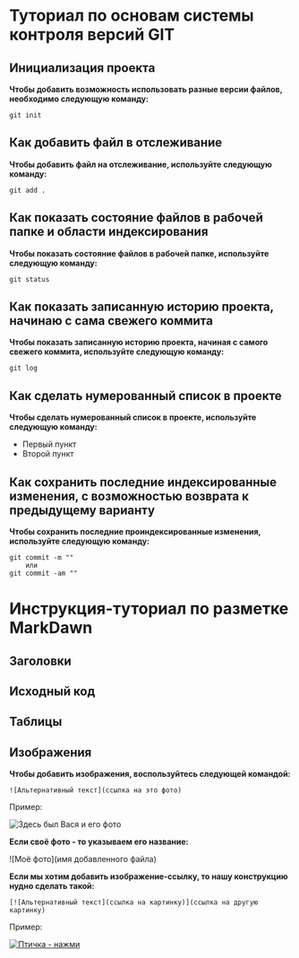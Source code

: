 # Туториал по основам системы контроля версий GIT



## Инициализация проекта
**Чтобы добавить возможность использовать разные версии файлов, необходимо следующую команду:**

```
git init
```

## Как добавить файл в отслеживание
**Чтобы добавить файл на отслеживание, используйте следующую команду:**

```
git add .
```

## Как показать состояние файлов в рабочей папке и области индексирования
**Чтобы показать состояние файлов в рабочей папке, используйте следующую команду:**

```
git status
```

## Как показать записанную историю проекта, начинаю с сама свежего коммита
**Чтобы показать записанную историю проекта, начиная с самого свежего коммита, используйте следующую команду:**

```
git log
```

## Как сделать нумерованный список в проекте
**Чтобы сделать нумерованный список в проекте, используйте следующую команду:**

* Первый пункт
* Второй пункт

## Как сохранить последние индексированные изменения, с возможностью возврата к предыдущему варианту
**Чтобы сохранить последние проиндексированные изменения, используйте следующую команду:**

```
git commit -m "" 
    или 
git commit -am ""
```



# Инструкция-туториал по разметке MarkDawn


## Заголовки







## Исходный код







## Таблицы







## Изображения


**Чтобы добавить изображения, воспользуйтесь следующей командой:**

```
![Альтернативный текст](ссылка на это фото)
```
Пример: 

![Здесь был Вася и его фото](https://images.unsplash.com/photo-1517649763962-0c623066013b?ixlib=rb-4.0.3&ixid=M3wxMjA3fDB8MHxwaG90by1wYWdlfHx8fGVufDB8fHx8fA%3D%3D&auto=format&fit=crop&w=870&q=80)

**Если своё фото - то указываем его название:**

![Моё фото](имя добавленного файла)

**Если мы хотим добавить изображение-ссылку, то нашу конструкцию нудно сделать такой:**

```
[![Альтернативный текст](ссылка на картинку)](ссылка на другую картинку)
```

Пример:

[![Птичка - нажми](https://media.istockphoto.com/id/93170589/ru/%D1%84%D0%BE%D1%82%D0%BE/%D0%BA%D1%80%D0%B0%D0%BA%D0%BE%D0%B2.jpg?s=612x612&w=is&k=20&c=JD6B-l3-SoA3IW5QZGmdXI5-lGjOy3-8omF75_zn604=)](https://media.istockphoto.com/id/1075738842/ru/%D1%84%D0%BE%D1%82%D0%BE/%D0%BF%D0%B0%D1%80%D0%B0-%D0%B3%D0%BE%D0%BB%D1%83%D0%B1%D0%B5%D0%B9-%D0%BD%D0%B0-%D0%BF%D1%80%D0%B0%D0%B6%D1%81%D0%BA%D0%BE%D0%B9-%D0%BD%D0%B0%D0%B1%D0%B5%D1%80%D0%B5%D0%B6%D0%BD%D0%BE%D0%B9.jpg?s=612x612&w=is&k=20&c=H5u4WEPeAGwixov5S8UaQAagkFqfOwKc1diEAucWVhU=)


